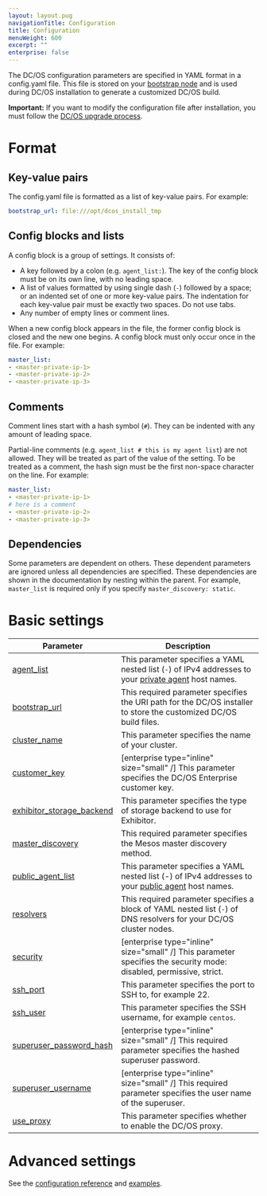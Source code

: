 ```yaml
---
layout: layout.pug
navigationTitle: Configuration
title: Configuration
menuWeight: 600
excerpt: ""
enterprise: false
---
```

<!-- This source repo for this topic is https://github.com/dcos/dcos-docs -->

The DC/OS configuration parameters are specified in YAML format in a config.yaml file. This file is stored on your [bootstrap node](/1.10/installing/ent/custom/system-requirements/#bootstrap-node) and is used during DC/OS installation to generate a customized DC/OS build.

**Important:** If you want to modify the configuration file after installation, you must follow the [DC/OS upgrade process](/1.10/installing/ent/upgrading/).

# Format

## Key-value pairs

The config.yaml file is formatted as a list of key-value pairs. For example:

```yaml
bootstrap_url: file:///opt/dcos_install_tmp
```

## Config blocks and lists

A config block is a group of settings. It consists of:

- A key followed by a colon (e.g. `agent_list:`). The key of the config block must be on its own line, with no leading space.
- A list of values formatted by using single dash (`-`) followed by a space; or an indented set of one or more key-value pairs. The indentation for each key-value pair must be exactly two spaces. Do not use tabs.
- Any number of empty lines or comment lines.

When a new config block appears in the file, the former config block is closed and the new one begins. A config block must only occur once in the file. For example:

```yaml
master_list:
- <master-private-ip-1>
- <master-private-ip-2>
- <master-private-ip-3>
```

## Comments

Comment lines start with a hash symbol (`#`). They can be indented with any amount of leading space.

Partial-line comments (e.g. `agent_list # this is my agent list`) are not allowed. They will be treated as part of the value of the setting. To be treated as a comment, the hash sign must be the first non-space character on the line. For example:

```yaml
master_list:
- <master-private-ip-1>
# here is a comment
- <master-private-ip-2>
- <master-private-ip-3>
```

## Dependencies

Some parameters are dependent on others. These dependent parameters are ignored unless all dependencies are specified. These dependencies are shown in the documentation by nesting within the parent. For example, `master_list` is required only if you specify `master_discovery: static`.

# Basic settings

| Parameter                                                                                                                           | Description                                                                                                                                          |
| ----------------------------------------------------------------------------------------------------------------------------------- | ---------------------------------------------------------------------------------------------------------------------------------------------------- |
| [agent_list](/1.10/installing/ent/custom/configuration/configuration-parameters/#agent-list)                                        | This parameter specifies a YAML nested list (`-`) of IPv4 addresses to your [private agent](/1.10/overview/concepts/#private-agent-node) host names. |
| [bootstrap_url](/1.10/installing/ent/custom/configuration/configuration-parameters/#bootstrap-url)                                  | This required parameter specifies the URI path for the DC/OS installer to store the customized DC/OS build files.                                    |
| [cluster_name](/1.10/installing/ent/custom/configuration/configuration-parameters/#cluster-name)                                    | This parameter specifies the name of your cluster.                                                                                                   |
| [customer_key](/1.10/installing/ent/custom/configuration/configuration-parameters/#customer-key-enterprise)                         | [enterprise type="inline" size="small" /] This parameter specifies the DC/OS Enterprise customer key.                                                |
| [exhibitor_storage_backend](/1.10/installing/ent/custom/configuration/configuration-parameters/#exhibitor-storage-backend)        | This parameter specifies the type of storage backend to use for Exhibitor.                                                                           |
| [master_discovery](/1.10/installing/ent/custom/configuration/configuration-parameters/#master-discovery)                            | This required parameter specifies the Mesos master discovery method.                                                                                 |
| [public_agent_list](/1.10/installing/ent/custom/configuration/configuration-parameters/#public-agent-list)                        | This parameter specifies a YAML nested list (-) of IPv4 addresses to your [public agent](/1.10/overview/concepts/#public-agent-node) host names.     |
| [resolvers](/1.10/installing/ent/custom/configuration/configuration-parameters/#resolvers)                                          | This required parameter specifies a block of YAML nested list (`-`) of DNS resolvers for your DC/OS cluster nodes.                                   |
| [security](/1.10/installing/ent/custom/configuration/configuration-parameters/#security-enterprise)                                 | [enterprise type="inline" size="small" /] This parameter specifies the security mode: disabled, permissive, strict.                                  |
| [ssh_port](/1.10/installing/ent/custom/configuration/configuration-parameters/#ssh-port)                                            | This parameter specifies the port to SSH to, for example 22.                                                                                         |
| [ssh_user](/1.10/installing/ent/custom/configuration/configuration-parameters/#ssh-user)                                            | This parameter specifies the SSH username, for example `centos`.                                                                                     |
| [superuser_password_hash](/1.10/installing/ent/custom/configuration/configuration-parameters/#superuser-password-hash-enterprise) | [enterprise type="inline" size="small" /] This required parameter specifies the hashed superuser password.                                           |
| [superuser_username](/1.10/installing/ent/custom/configuration/configuration-parameters/#superuser-username-enterprise)             | [enterprise type="inline" size="small" /] This required parameter specifies the user name of the superuser.                                          |
| [use_proxy](/1.10/installing/ent/custom/configuration/configuration-parameters/#use-proxy)                                          | This parameter specifies whether to enable the DC/OS proxy.                                                                                          |

# Advanced settings

See the [configuration reference](/1.10/installing/ent/custom/configuration/configuration-parameters/) and [examples](/1.10/installing/ent/custom/configuration/examples/).